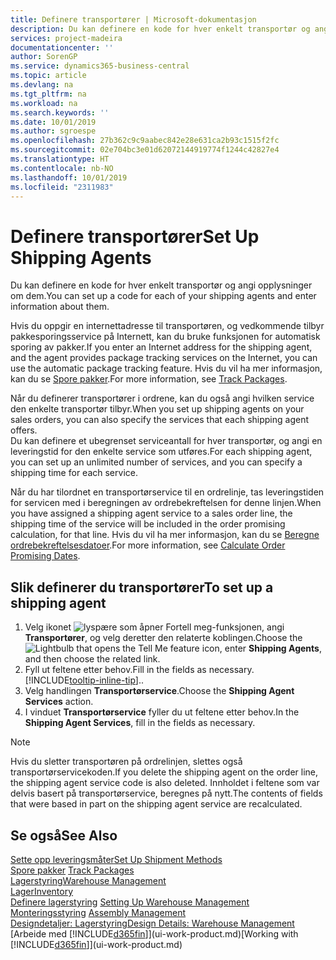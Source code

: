 ```yaml
---
title: Definere transportører | Microsoft-dokumentasjon
description: Du kan definere en kode for hver enkelt transportør og angi opplysninger om dem.
services: project-madeira
documentationcenter: ''
author: SorenGP
ms.service: dynamics365-business-central
ms.topic: article
ms.devlang: na
ms.tgt_pltfrm: na
ms.workload: na
ms.search.keywords: ''
ms.date: 10/01/2019
ms.author: sgroespe
ms.openlocfilehash: 27b362c9c9aabec842e28e631ca2b93c1515f2fc
ms.sourcegitcommit: 02e704bc3e01d62072144919774f1244c42827e4
ms.translationtype: HT
ms.contentlocale: nb-NO
ms.lasthandoff: 10/01/2019
ms.locfileid: "2311983"
---
```

# <a name="set-up-shipping-agents"></a><span data-ttu-id="f9ed3-103">Definere transportører</span><span class="sxs-lookup"><span data-stu-id="f9ed3-103">Set Up Shipping Agents</span></span>
<span data-ttu-id="f9ed3-104">Du kan definere en kode for hver enkelt transportør og angi opplysninger om dem.</span><span class="sxs-lookup"><span data-stu-id="f9ed3-104">You can set up a code for each of your shipping agents and enter information about them.</span></span>  

<span data-ttu-id="f9ed3-105">Hvis du oppgir en internettadresse til transportøren, og vedkommende tilbyr pakkesporingsservice på Internett, kan du bruke funksjonen for automatisk sporing av pakker.</span><span class="sxs-lookup"><span data-stu-id="f9ed3-105">If you enter an Internet address for the shipping agent, and the agent provides package tracking services on the Internet, you can use the automatic package tracking feature.</span></span> <span data-ttu-id="f9ed3-106">Hvis du vil ha mer informasjon, kan du se [Spore pakker](sales-how-track-packages.md).</span><span class="sxs-lookup"><span data-stu-id="f9ed3-106">For more information, see [Track Packages](sales-how-track-packages.md).</span></span>

<span data-ttu-id="f9ed3-107">Når du definerer transportører i ordrene, kan du også angi hvilken service den enkelte transportør tilbyr.</span><span class="sxs-lookup"><span data-stu-id="f9ed3-107">When you set up shipping agents on your sales orders, you can also specify the services that each shipping agent offers.</span></span>  
<span data-ttu-id="f9ed3-108">Du kan definere et ubegrenset serviceantall for hver transportør, og angi en leveringstid for den enkelte service som utføres.</span><span class="sxs-lookup"><span data-stu-id="f9ed3-108">For each shipping agent, you can set up an unlimited number of services, and you can specify a shipping time for each service.</span></span>  

<span data-ttu-id="f9ed3-109">Når du har tilordnet en transportørservice til en ordrelinje, tas leveringstiden for servicen med i beregningen av ordrebekreftelsen for denne linjen.</span><span class="sxs-lookup"><span data-stu-id="f9ed3-109">When you have assigned a shipping agent service to a sales order line, the shipping time of the service will be included in the order promising calculation, for that line.</span></span> <span data-ttu-id="f9ed3-110">Hvis du vil ha mer informasjon, kan du se [Beregne ordrebekreftelsesdatoer](sales-how-to-calculate-order-promising-dates.md).</span><span class="sxs-lookup"><span data-stu-id="f9ed3-110">For more information, see [Calculate Order Promising Dates](sales-how-to-calculate-order-promising-dates.md).</span></span>

## <a name="to-set-up-a-shipping-agent"></a><span data-ttu-id="f9ed3-111">Slik definerer du transportører</span><span class="sxs-lookup"><span data-stu-id="f9ed3-111">To set up a shipping agent</span></span>  
1.  <span data-ttu-id="f9ed3-112">Velg ikonet ![lyspære som åpner Fortell meg-funksjonen](media/ui-search/search_small.png "Fortell hva du vil gjøre"), angi **Transportører**, og velg deretter den relaterte koblingen.</span><span class="sxs-lookup"><span data-stu-id="f9ed3-112">Choose the ![Lightbulb that opens the Tell Me feature](media/ui-search/search_small.png "Tell me what you want to do") icon, enter **Shipping Agents**, and then choose the related link.</span></span>  
2.  <span data-ttu-id="f9ed3-113">Fyll ut feltene etter behov.</span><span class="sxs-lookup"><span data-stu-id="f9ed3-113">Fill in the fields as necessary.</span></span> [!INCLUDE[tooltip-inline-tip](includes/tooltip-inline-tip_md.md)]<span data-ttu-id="f9ed3-114">.</span><span class="sxs-lookup"><span data-stu-id="f9ed3-114">.</span></span>  
3.  <span data-ttu-id="f9ed3-115">Velg handlingen **Transportørservice**.</span><span class="sxs-lookup"><span data-stu-id="f9ed3-115">Choose the **Shipping Agent Services** action.</span></span>
4. <span data-ttu-id="f9ed3-116">I vinduet **Transportørservice** fyller du ut feltene etter behov.</span><span class="sxs-lookup"><span data-stu-id="f9ed3-116">In the **Shipping Agent Services**, fill in the fields as necessary.</span></span>

> [!NOTE]  
>  <span data-ttu-id="f9ed3-117">Hvis du sletter transportøren på ordrelinjen, slettes også transportørservicekoden.</span><span class="sxs-lookup"><span data-stu-id="f9ed3-117">If you delete the shipping agent on the order line, the shipping agent service code is also deleted.</span></span> <span data-ttu-id="f9ed3-118">Innholdet i feltene som var delvis basert på transportørservice, beregnes på nytt.</span><span class="sxs-lookup"><span data-stu-id="f9ed3-118">The contents of fields that were based in part on the shipping agent service are recalculated.</span></span>  

## <a name="see-also"></a><span data-ttu-id="f9ed3-119">Se også</span><span class="sxs-lookup"><span data-stu-id="f9ed3-119">See Also</span></span>
[<span data-ttu-id="f9ed3-120">Sette opp leveringsmåter</span><span class="sxs-lookup"><span data-stu-id="f9ed3-120">Set Up Shipment Methods</span></span>](sales-how-set-up-shipment-methods.md)  
<span data-ttu-id="f9ed3-121">[Spore pakker](sales-how-track-packages.md)  </span><span class="sxs-lookup"><span data-stu-id="f9ed3-121">[Track Packages](sales-how-track-packages.md)  </span></span>  
[<span data-ttu-id="f9ed3-122">Lagerstyring</span><span class="sxs-lookup"><span data-stu-id="f9ed3-122">Warehouse Management</span></span>](warehouse-manage-warehouse.md)  
[<span data-ttu-id="f9ed3-123">Lager</span><span class="sxs-lookup"><span data-stu-id="f9ed3-123">Inventory</span></span>](inventory-manage-inventory.md)  
<span data-ttu-id="f9ed3-124">[Definere lagerstyring](warehouse-setup-warehouse.md)   </span><span class="sxs-lookup"><span data-stu-id="f9ed3-124">[Setting Up Warehouse Management](warehouse-setup-warehouse.md)   </span></span>  
<span data-ttu-id="f9ed3-125">[Monteringsstyring](assembly-assemble-items.md)  </span><span class="sxs-lookup"><span data-stu-id="f9ed3-125">[Assembly Management](assembly-assemble-items.md)  </span></span>  
[<span data-ttu-id="f9ed3-126">Designdetaljer: Lagerstyring</span><span class="sxs-lookup"><span data-stu-id="f9ed3-126">Design Details: Warehouse Management</span></span>](design-details-warehouse-management.md)  
<span data-ttu-id="f9ed3-127">[Arbeide med [!INCLUDE[d365fin](includes/d365fin_md.md)]](ui-work-product.md)</span><span class="sxs-lookup"><span data-stu-id="f9ed3-127">[Working with [!INCLUDE[d365fin](includes/d365fin_md.md)]](ui-work-product.md)</span></span>  
